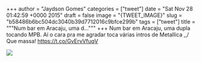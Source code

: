 
+++
author = "Jaydson Gomes"
categories = ["tweet"]
date = "Sat Nov 28 01:42:59 +0000 2015"
draft = false
image = "{TWEET_IMAGE}"
slug = "b58486b6bc504dc3040b39d7712016c9bfce299b"
tags = ["tweet"]
title = """Num bar em Aracaju, uma d..."""
+++
Num bar em Aracaju, uma dupla tocando MPB. Aí o cara pra me agradar toca várias intros de Metallica \,,/ Que massa! https://t.co/GvErvVfuqV

![](/images/tweet-media/670417572769218560-CU3NN4NWUAAmHXp.jpg)